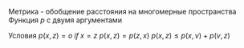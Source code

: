 Метрика - обобщение расстояния на многомерные пространства
Функция $p$ с двумя аргументами

Условия
$p(x,z)=o\; if \; x=z$
$p(x,z)=p(z,x)$
$p(x,z)\le{}p(x,v)+p(v,z)$

